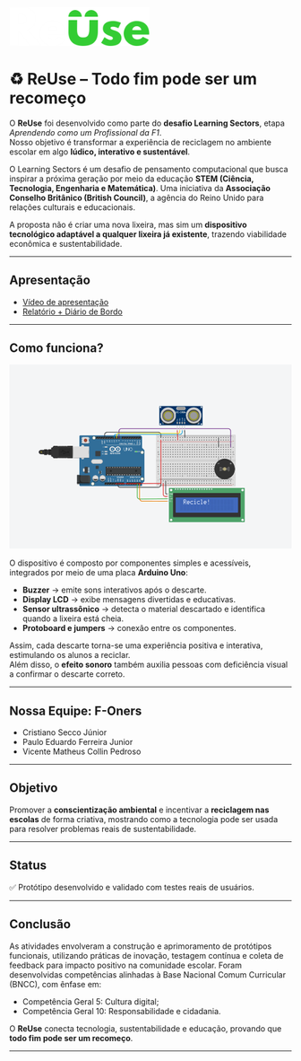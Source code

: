 <p align="justify">
  <img src="./Imagens/ReUse LOGO.png" alt="Logo ReUse" width="250"/>
</p>

# ♻️ ReUse – Todo fim pode ser um recomeço  

O **ReUse** foi desenvolvido como parte do **desafio Learning Sectors**, etapa *Aprendendo como um Profissional da F1*.  
Nosso objetivo é transformar a experiência de reciclagem no ambiente escolar em algo **lúdico, interativo e sustentável**.  

O Learning Sectors é um desafio de pensamento computacional que busca inspirar a próxima geração
por meio da educação **STEM (Ciência, Tecnologia, Engenharia e Matemática)**. Uma iniciativa da
**Associação Conselho Britânico (British Council)**, a agência do Reino Unido para relações culturais e
educacionais.

A proposta não é criar uma nova lixeira, mas sim um **dispositivo tecnológico adaptável a qualquer lixeira já existente**, trazendo viabilidade econômica e sustentabilidade.  

---

## Apresentação

- [Vídeo de apresentação](https://youtu.be/ZzALCya8UUk)  
- [Relatório + Diário de Bordo](https://drive.google.com/file/d/10P9itkvRLbsPI6Mgf2X88jo6WqJEJkDL/view?usp=sharing)  

---

## Como funciona?

<p align="center">
  <img src="./Imagens/Print.png" alt="Print ReUse"/>
</p>

O dispositivo é composto por componentes simples e acessíveis, integrados por meio de uma placa **Arduino Uno**:  

- **Buzzer** → emite sons interativos após o descarte.  
- **Display LCD** → exibe mensagens divertidas e educativas.  
- **Sensor ultrassônico** → detecta o material descartado e identifica quando a lixeira está cheia.  
- **Protoboard e jumpers** → conexão entre os componentes.  

Assim, cada descarte torna-se uma experiência positiva e interativa, estimulando os alunos a reciclar.  
Além disso, o **efeito sonoro** também auxilia pessoas com deficiência visual a confirmar o descarte correto.  

---

## Nossa Equipe: F-Oners

- Cristiano Secco Júnior  
- Paulo Eduardo Ferreira Junior  
- Vicente Matheus Collin Pedroso  

---

## Objetivo

Promover a **conscientização ambiental** e incentivar a **reciclagem nas escolas** de forma criativa, mostrando como a tecnologia pode ser usada para resolver problemas reais de sustentabilidade.  

---

## Status

✅ Protótipo desenvolvido e validado com testes reais de usuários.  

---

## Conclusão
As atividades envolveram a construção e aprimoramento de protótipos funcionais, utilizando práticas de
inovação, testagem contínua e coleta de feedback para impacto positivo na comunidade escolar.
Foram desenvolvidas competências alinhadas à Base Nacional Comum Curricular (BNCC), com ênfase em:
- Competência Geral 5: Cultura digital;
- Competência Geral 10: Responsabilidade e cidadania.

O **ReUse** conecta tecnologia, sustentabilidade e educação, provando que **todo fim pode ser um recomeço**.  

---
